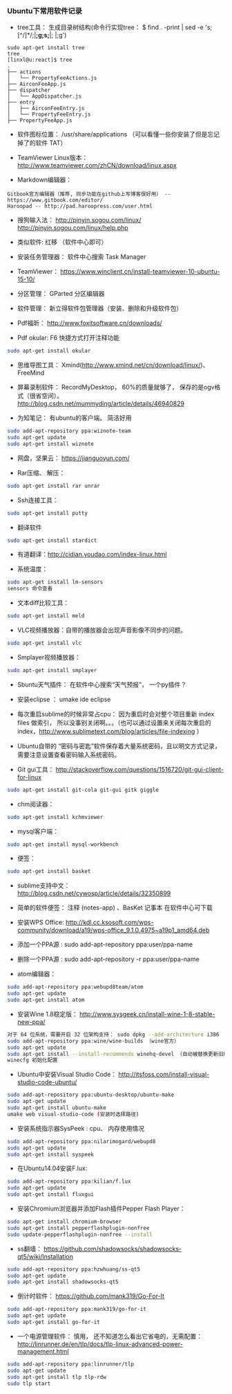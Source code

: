 ### Ubuntu下常用软件记录

* tree工具： 生成目录树结构(命令行实现tree： $ find . -print | sed -e 's;[^/]*/;|____;g;s;____|; |;g')
```
sudo apt-get install tree
tree
[linxl@u:react]$ tree
.
├── actions
│   └── PropertyFeeActions.js
├── AirconFeeApp.js
├── dispatcher
│   └── AppDispatcher.js
├── entry
│   ├── AirconFeeEntry.js
│   └── PropertyFeeEntry.js
├── PropertyFeeApp.js
```

* 软件图标位置： /usr/share/applications （可以看懂一些你安装了但是忘记掉了的软件 TAT）

* TeamViewer Linux版本： http://www.teamviewer.com/zhCN/download/linux.aspx

* Markdown编辑器： 
```
Gitbook官方编辑器（推荐, 同步功能在github上写博客很好用） -- https://www.gitbook.com/editor/ 
Haroopad -- http://pad.haroopress.com/user.html
```

* 搜狗输入法： http://pinyin.sogou.com/linux/         http://pinyin.sogou.com/linux/help.php

* 类似软件: 红移 （软件中心即可）

* 安装任务管理器： 软件中心搜索 Task Manager

* TeamViewer： https://www.winclient.cn/install-teamviewer-10-ubuntu-15-10/

* 分区管理： GParted 分区编辑器

* 软件管理： 新立得软件包管理器（安装、删除和升级软件包）


* Pdf福昕： http://www.foxitsoftware.cn/downloads/

* Pdf okular: F6 快捷方式打开注释功能
```bash
sudo apt-get install okular
```

* 思维导图工具：  Xmind(http://www.xmind.net/cn/download/linux/)、 FreeMind

* 屏幕录制软件： RecordMyDesktop， 60%的质量就够了， 保存的是ogv格式（很省空间）。 http://blog.csdn.net/mummyding/article/details/46940829

* 为知笔记： 有ubuntu的客户端。 简洁好用
```bash
sudo add-apt-repository ppa:wiznote-team
sudo apt-get update
sudo apt-get install wiznote
```

* 网盘，坚果云： https://jianguoyun.com/

* Rar压缩、 解压：
```bash
sudo apt-get install rar unrar
```

* Ssh连接工具：
```bash
sudo apt-get install putty
```

* 翻译软件
```bash
sudo apt-get install stardict
```

* 有道翻译：http://cidian.youdao.com/index-linux.html

* 系统温度：
```bash
sudo apt-get install lm-sensors
sensors 命令查看
```

* 文本diff比较工具：
```bash
sudo apt-get install meld
```

* VLC视频播放器：自带的播放器会出现声音影像不同步的问题。
```bash
sudo apt-get install vlc
```

* Smplayer视频播放器：
```bash
sudo apt-get install smplayer
```

* Sbuntu天气插件： 在软件中心搜索“天气预报”， 一个py插件？

* 安装eclipse ： umake ide eclipse

* 每次重启sublime的时候非常占cpu： 因为重启时会对整个项目重新 index files 做索引， 所以没事别关闭啊。。。（也可以通过设置来关闭每次重启的index，http://www.sublimetext.com/blog/articles/file-indexing ）

* Ubuntu自带的 “密码与密匙”软件保存着大量系统密码，且以明文方式记录， 需要注意设置查看密码输入系统密码。

* Git gui工具： http://stackoverflow.com/questions/1516720/git-gui-client-for-linux
```bash
sudo apt-get install git-cola git-gui gitk giggle
```

* chm阅读器：
```bash
sudo apt-get install kchmviewer
```

* mysql客户端：
```bash
sudo apt-get install mysql-workbench
```

* 便签：
```bash
sudo apt-get install basket
```

* sublime支持中文： http://blog.csdn.net/cywosp/article/details/32350899

* 简单的软件便签：  注释 (notes-app) 、BasKet 记事本 在软件中心可下载

* 安装WPS Office: http://kdl.cc.ksosoft.com/wps-community/download/a19/wps-office_9.1.0.4975~a19p1_amd64.deb


* 添加一个PPA源 : sudo add-apt-repository ppa:user/ppa-name
* 删除一个PPA源 : sudo add-apt-repository -r ppa:user/ppa-name

* atom编辑器：
```bash
sudo add-apt-repository ppa:webupd8team/atom
sudo apt-get update
sudo apt-get install atom
```

* 安装Wine 1.8稳定版： http://www.sysgeek.cn/install-wine-1-8-stable-new-ppa/
```bash
对于 64 位系统，需要开启 32 位架构支持： sudo dpkg --add-architecture i386
sudo add-apt-repository ppa:wine/wine-builds （wine官方）
sudo apt-get update
sudo apt-get install --install-recommends winehq-devel （自动被替换更新旧版本）
winecfg 初始化配置
```

* Ubuntu中安装Visual Studio Code： http://itsfoss.com/install-visual-studio-code-ubuntu/
```bash
sudo add-apt-repository ppa:ubuntu-desktop/ubuntu-make
sudo apt-get update
sudo apt-get install ubuntu-make
umake web visual-studio-code (安装时选择路径)
```

* 安装系统指示器SysPeek : cpu、 内存使用情况
```bash
sudo add-apt-repository ppa:nilarimogard/webupd8
sudo apt-get update
sudo apt-get install syspeek
```

* 在Ubuntu14.04安装F.lux:
```bash
sudo add-apt-repository ppa:kilian/f.lux
sudo apt-get update
sudo apt-get install fluxgui
```

* 安装Chromium浏览器并添加Flash插件Pepper Flash Player：
```bash
sudo apt-get install chromium-browser
sudo apt-get install pepperflashplugin-nonfree
sudo update-pepperflashplugin-nonfree --install
```

* ss翻墙： https://github.com/shadowsocks/shadowsocks-qt5/wiki/Installation
```bash
sudo add-apt-repository ppa:hzwhuang/ss-qt5
sudo apt-get update
sudo apt-get install shadowsocks-qt5
```

* 倒计时软件： https://github.com/mank319/Go-For-It
```bash
sudo add-apt-repository ppa:mank319/go-for-it
sudo apt-get update
sudo apt-get install go-for-it
```

* 一个电源管理软件： 慎用， 还不知道怎么看出它省电的，无需配置： http://linrunner.de/en/tlp/docs/tlp-linux-advanced-power-management.html
```bash
sudo add-apt-repository ppa:linrunner/tlp
sudo apt-get update
sudo apt-get install tlp tlp-rdw
sudo tlp start
```
